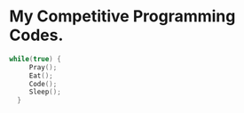# My Competitive Programming Codes.

```C++
while(true) {
     Pray();
     Eat();
     Code();
     Sleep();
  }
```

